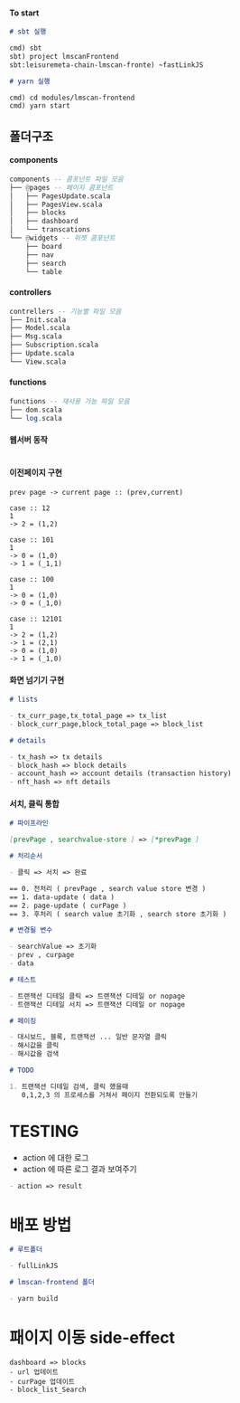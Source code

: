 #### To start

```md
# sbt 실행

cmd) sbt
sbt) project lmscanFrontend
sbt:leisuremeta-chain-lmscan-fronte) ~fastLinkJS

# yarn 실행

cmd) cd modules/lmscan-frontend
cmd) yarn start
```

## 폴더구조

#### components

```hs
components -- 콤포넌트 파일 모음
├── @pages -- 페이지 콤포넌트
│   ├── PagesUpdate.scala
│   ├── PagesView.scala
│   ├── blocks
│   ├── dashboard
│   └── transcations
└── @widgets -- 위젯 콤포넌트
    ├── board
    ├── nav
    ├── search
    └── table
```

#### controllers

```hs
contrellers -- 기능별 파일 모음
├── Init.scala
├── Model.scala
├── Msg.scala
├── Subscription.scala
├── Update.scala
└── View.scala
```

#### functions

```hs
functions -- 재사용 가능 파일 모음
├── dom.scala
└── log.scala
```

#### 웹서버 동작

```hs

```

#### 이전페이지 구현

```
prev page -> current page :: (prev,current)

case :: 12
1
-> 2 = (1,2)

case :: 101
1
-> 0 = (1,0)
-> 1 = (_1,1)

case :: 100
1
-> 0 = (1,0)
-> 0 = (_1,0)

case :: 12101
1
-> 2 = (1,2)
-> 1 = (2,1)
-> 0 = (1,0)
-> 1 = (_1,0)
```

#### 화면 넘기기 구현

```md
# lists

- tx_curr_page,tx_total_page => tx_list
- block_curr_page,block_total_page => block_list

# details

- tx_hash => tx details
- block_hash => block details
- account_hash => account details (transaction history)
- nft_hash => nft details
```

#### 서치, 클릭 통합

```md
# 파이프라인

[prevPage , searchvalue-store ] => [*prevPage ]

# 처리순서

- 클릭 => 서치 => 완료

== 0. 전처리 ( prevPage , search value store 변경 )
== 1. data-update ( data )
== 2. page-update ( curPage )
== 3. 후처리 ( search value 초기화 , search store 초기화 )

# 변경될 변수

- searchValue => 초기화
- prev , curpage
- data

# 테스트

- 트랜잭션 디테일 클릭 => 트랜잭션 디테일 or nopage
- 트랜잭션 디테일 서치 => 트랜잭션 디테일 or nopage

# 페이징

- 대시보드, 블록, 트랜잭션 ... 일반 문자열 클릭
- 해시값을 클릭
- 해시값을 검색

# TODO

1. 트랜잭션 디테일 검색, 클릭 했을때
   0,1,2,3 의 프로세스를 거쳐서 페이지 전환되도록 만들기
```

# TESTING

- action 에 대한 로그
- action 에 따른 로그 결과 보여주기

```md
- action => result
```

# 배포 방법

```md
# 루트폴더

- fullLinkJS

# lmscan-frontend 폴더

- yarn build
```

# 패이지 이동 side-effect

```
dashboard => blocks
- url 업데이트
- curPage 업데이트
- block_list_Search
```
